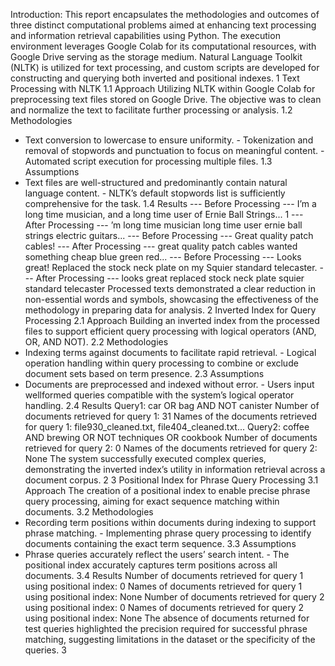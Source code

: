 
Introduction: This report encapsulates the methodologies and outcomes of
three distinct computational problems aimed at enhancing text processing and
information retrieval capabilities using Python. The execution environment
leverages Google Colab for its computational resources, with Google Drive serving
as the storage medium. Natural Language Toolkit (NLTK) is utilized for
text processing, and custom scripts are developed for constructing and querying
both inverted and positional indexes.
1 Text Processing with NLTK
1.1 Approach
Utilizing NLTK within Google Colab for preprocessing text files stored on
Google Drive. The objective was to clean and normalize the text to facilitate
further processing or analysis.
1.2 Methodologies
- Text conversion to lowercase to ensure uniformity. - Tokenization and removal
of stopwords and punctuation to focus on meaningful content. - Automated
script execution for processing multiple files.
1.3 Assumptions
- Text files are well-structured and predominantly contain natural language
content. - NLTK’s default stopwords list is sufficiently comprehensive for the
task.
1.4 Results
--- Before Processing ---
I’m a long time musician, and a long time user of Ernie Ball Strings...
1
--- After Processing ---
’m long time musician long time user ernie ball strings electric guitars...
--- Before Processing ---
Great quality patch cables!
--- After Processing ---
great quality patch cables wanted something cheap blue green red...
--- Before Processing ---
Looks great! Replaced the stock neck plate on my Squier standard telecaster.
--- After Processing ---
looks great replaced stock neck plate squier standard telecaster
Processed texts demonstrated a clear reduction in non-essential words and symbols,
showcasing the effectiveness of the methodology in preparing data for
analysis.
2 Inverted Index for Query Processing
2.1 Approach
Building an inverted index from the processed files to support efficient query
processing with logical operators (AND, OR, AND NOT).
2.2 Methodologies
- Indexing terms against documents to facilitate rapid retrieval. - Logical operation
handling within query processing to combine or exclude document sets
based on term presence.
2.3 Assumptions
- Documents are preprocessed and indexed without error. - Users input wellformed
queries compatible with the system’s logical operator handling.
2.4 Results
Query1: car OR bag AND NOT canister
Number of documents retrieved for query 1: 31
Names of the documents retrieved for query 1: file930_cleaned.txt, file404_cleaned.txt...
Query2: coffee AND brewing OR NOT techniques OR cookbook
Number of documents retrieved for query 2: 0
Names of the documents retrieved for query 2: None
The system successfully executed complex queries, demonstrating the inverted
index’s utility in information retrieval across a document corpus.
2
3 Positional Index for Phrase Query Processing
3.1 Approach
The creation of a positional index to enable precise phrase query processing,
aiming for exact sequence matching within documents.
3.2 Methodologies
- Recording term positions within documents during indexing to support phrase
matching. - Implementing phrase query processing to identify documents containing
the exact term sequence.
3.3 Assumptions
- Phrase queries accurately reflect the users’ search intent. - The positional
index accurately captures term positions across all documents.
3.4 Results
Number of documents retrieved for query 1 using positional index: 0
Names of documents retrieved for query 1 using positional index: None
Number of documents retrieved for query 2 using positional index: 0
Names of documents retrieved for query 2 using positional index: None
The absence of documents returned for test queries highlighted the precision
required for successful phrase matching, suggesting limitations in the dataset or
the specificity of the queries.
3
